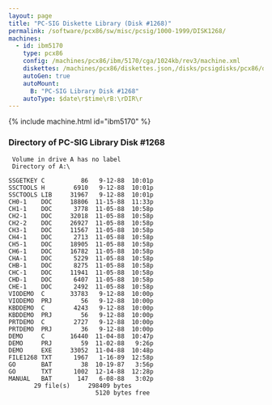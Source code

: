 ```yaml
---
layout: page
title: "PC-SIG Diskette Library (Disk #1268)"
permalink: /software/pcx86/sw/misc/pcsig/1000-1999/DISK1268/
machines:
  - id: ibm5170
    type: pcx86
    config: /machines/pcx86/ibm/5170/cga/1024kb/rev3/machine.xml
    diskettes: /machines/pcx86/diskettes.json,/disks/pcsigdisks/pcx86/diskettes.json
    autoGen: true
    autoMount:
      B: "PC-SIG Library Disk #1268"
    autoType: $date\r$time\rB:\rDIR\r
---
```


{% include machine.html id="ibm5170" %}

### Directory of PC-SIG Library Disk #1268

     Volume in drive A has no label
     Directory of A:\

    SSGETKEY C          86   9-12-88  10:01p
    SSCTOOLS H        6910   9-12-88  10:01p
    SSCTOOLS LIB     31967   9-12-88  10:01p
    CH0-1    DOC     18806  11-15-88  11:33p
    CH1-1    DOC      3778  11-05-88  10:58p
    CH2-1    DOC     32018  11-05-88  10:58p
    CH2-2    DOC     26927  11-05-88  10:58p
    CH3-1    DOC     11567  11-05-88  10:58p
    CH4-1    DOC      2713  11-05-88  10:58p
    CH5-1    DOC     18905  11-05-88  10:58p
    CH6-1    DOC     16782  11-05-88  10:58p
    CHA-1    DOC      5229  11-05-88  10:58p
    CHB-1    DOC      8275  11-05-88  10:58p
    CHC-1    DOC     11941  11-05-88  10:58p
    CHD-1    DOC      6407  11-05-88  10:58p
    CHE-1    DOC      2492  11-05-88  10:58p
    VIODEMO  C       33783   9-12-88  10:00p
    VIODEMO  PRJ        56   9-12-88  10:00p
    KBDDEMO  C        4243   9-12-88  10:00p
    KBDDEMO  PRJ        56   9-12-88  10:00p
    PRTDEMO  C        2727   9-12-88  10:00p
    PRTDEMO  PRJ        36   9-12-88  10:00p
    DEMO     C       16440  11-04-88  10:47p
    DEMO     PRJ        59  11-02-88   9:26p
    DEMO     EXE     33052  11-04-88  10:48p
    FILE1268 TXT      1967   1-16-89  12:58p
    GO       BAT        38  10-19-87   3:56p
    GO       TXT      1002  12-14-88  12:28p
    MANUAL   BAT       147   6-08-88   3:02p
           29 file(s)     298409 bytes
                            5120 bytes free
